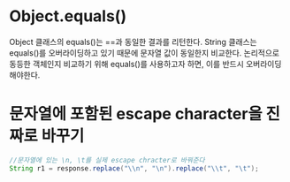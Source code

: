# Object.equals()
Object 클래스의 equals()는 ==과 동일한 결과를 리턴한다.
String 클래스는 equals()를 오버라이딩하고 있기 때문에 문자열 값이 동일한지 비교한다.
논리적으로 동등한 객체인지 비교하기 위해 equals()를 사용하고자 하면, 이를 반드시 오버라이딩해야한다. 

# 문자열에 포함된 escape character을 진짜로 바꾸기
```java
//문자열에 있는 \n, \t를 실제 escape chracter로 바꿔준다
String r1 = response.replace("\\n", "\n").replace("\\t", "\t");
```
